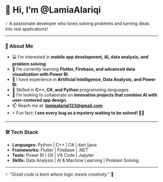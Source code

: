 # 👋 Hi, I’m @LamiaAlariqi  

💡 A passionate developer who loves solving problems and turning ideas into real applications!  

---

### 👀 About Me
- 💻 I’m interested in **mobile app development, AI, data analysis, and problem solving**.  
- 🌱 I’m currently learning **Flutter, Firebase, and advanced data visualization with Power BI**.  
- 🤖 I have experience in **Artificial Intelligence, Data Analysis, and Power BI**.  
- 🧠 Skilled in **C++, C#, and Python** programming languages.  
- 💞️ I’m looking to collaborate on **innovative projects that combine AI with user-centered app design**.  
- 📫 Reach me at: **lamiaalariqi123@gmail.com**  
- ⚡ Fun fact: **I see every bug as a mystery waiting to be solved! 🕵️‍♀️**

---

### 🛠️ Tech Stack
- **Languages:** Python | C++ | C#  | dart |java
- **Frameworks:** Flutter | Firebase | .NET  
- **Tools:** Power BI | Git | VS Code | Jupyter  
- **Skills:** Data Analysis | AI & Machine Learning | Problem Solving  

---

✨ *“Great code is born where logic meets creativity.”* 🎨
